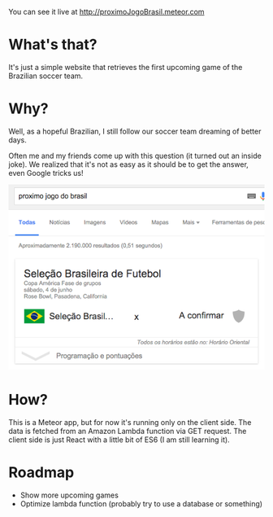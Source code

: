 You can see it live at http://proximoJogoBrasil.meteor.com


# What's that?
It's just a simple website that retrieves the first upcoming game of the Brazilian
soccer team.

# Why?
Well, as a hopeful Brazilian, I still follow our soccer team dreaming of better days.

Often me and my friends come up with this question (it turned out an inside joke).
We realized that it's not as easy as it should be to get the answer,
even Google tricks us!

![](google.png)

# How?
This is a Meteor app, but for now it's running only on the client side. The
data is fetched from an Amazon Lambda function via GET request. The client side
is just React with a little bit of ES6 (I am still learning it).


# Roadmap
- Show more upcoming games
- Optimize lambda function (probably try to use a database or something)
